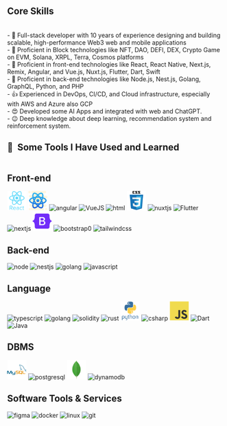 ## Core Skills

<br/>
- 🔭 Full-stack developer with 10 years of experience designing and building scalable, high-performance Web3 web and mobile applications<br/>
- 🌱 Proficient in Block technologies like NFT, DAO, DEFI, DEX, Crypto Game on EVM, Solana, XRPL, Terra, Cosmos platforms<br/>
- 🌱 Proficient in front-end technologies like React, React Native, Next.js, Remix, Angular, and Vue.js, Nuxt.js, Flutter, Dart, Swift<br/> 
- 🌱 Proficient in back-end technologies like Node.js, Nest.js, Golang, GraphQL, Python, and PHP<br/>
- 👍 Experienced in DevOps, CI/CD, and Cloud infrastructure, especially with AWS and Azure also GCP<br/>
- 😍 Developed some AI Apps and integrated with web and ChatGPT.<br/>
- 😉 Deep knowledge about deep learning, recommendation system and reinforcement system.</br>

</div>
<h2> 🚀 &nbsp;Some Tools I Have Used and Learned</h2>

<div style="width: 100%; display: flex; justify-content: space-between; flex-direction: column;">
  <div>
    <h2>Front-end</h2>
    <div>
      <img src="https://raw.githubusercontent.com/devicons/devicon/master/icons/react/react-original-wordmark.svg" alt="react" width="45" height="45" />
      <img src="./assets/react-native.svg" alt="react-native" width="45" height="45" />
      <img src="https://upload.wikimedia.org/wikipedia/commons/c/cf/Angular_full_color_logo.svg" alt="angular" width="45" height="45" />
      <img src="https://cdn.jsdelivr.net/gh/devicons/devicon/icons/vuejs/vuejs-original-wordmark.svg" alt="VueJS" width="45" height="45"/>
      <img src="https://cdn.jsdelivr.net/gh/devicons/devicon/icons/html5/html5-original.svg" alt="html" width="45" height="45"/>
      <img src="https://raw.githubusercontent.com/devicons/devicon/master/icons/css3/css3-original-wordmark.svg" alt="css3" width="45" height="45" />
      <img src="https://ui-lib.com/blog/wp-content/uploads/2022/05/nuxtjs-vs-nextjs-comparision.png" alt="nuxtjs" width="70" height="45" />
      <img src="https://profilinator.rishav.dev/skills-assets/flutterio-icon.svg" alt="Flutter" height="45" />
      <img src="https://miro.medium.com/max/700/1*iXsCHAHPN7xFAWuuWjE6-Q.png" alt="nextjs" width="45" height="45" />
      <img src="https://raw.githubusercontent.com/devicons/devicon/master/icons/bootstrap/bootstrap-plain.svg" alt="bootstrap" width="45" height="45" />
      <img src="https://seeklogo.com/images/M/material-ui-logo-5BDCB9BA8F-seeklogo.com.png" alt="bootstrap" width="45" height="45" />0
      <img src="https://seeklogo.com/images/T/tailwind-css-logo-5AD4175897-seeklogo.com.png" alt="tailwindcss" width="50" height="45" />
    </div>
  </div>
  <div>
    <h2>Back-end</h2>
    <div>
      <img src="https://upload.wikimedia.org/wikipedia/commons/d/d9/Node.js_logo.svg" alt="node" width="45" height="45" />
      <img src="https://cdn.icon-icons.com/icons2/2699/PNG/512/nestjs_logo_icon_169927.png" alt="nestjs" width="70" height="45"/>
      <img src="https://go.dev/blog/go-brand/Go-Logo/PNG/Go-Logo_Aqua.png" alt="golang" width="45" height="45"/>
      <img src="https://www.opengis.ch/wp-content/uploads/2020/04/django-python-logo-e1588009010920.png" alt="javascript" width="45" height="45" />
    </div>
  </div>
  <div>
    <h2>Language</h2>
    <div>
      <img src="https://upload.wikimedia.org/wikipedia/commons/4/4c/Typescript_logo_2020.svg" alt="typescript" width="45" height="45"/>
      <img src="https://go.dev/blog/go-brand/Go-Logo/PNG/Go-Logo_Aqua.png" alt="golang" width="45" height="45"/>
      <img src="https://www.logosvgpng.com/wp-content/uploads/2018/10/solidity-logo-vector.png" alt="solidity" width="70" height="45"/>
      <img src="https://upload.wikimedia.org/wikipedia/commons/d/d5/Rust_programming_language_black_logo.svg" alt="rust" width="45" height="45"/>
      <img src="https://raw.githubusercontent.com/devicons/devicon/master/icons/python/python-original-wordmark.svg" alt="python" width="45" height="45" />
      <img src="https://upload.wikimedia.org/wikipedia/commons/4/4f/Csharp_Logo.png" alt="csharp" width="45" height="45"/>
      <img src="https://raw.githubusercontent.com/devicons/devicon/master/icons/javascript/javascript-original.svg" alt="javascript" width="45" height="45" />
      <img src="https://profilinator.rishav.dev/skills-assets/dartlang-icon.svg" alt="Dart" height="45" />
      <img src="https://profilinator.rishav.dev/skills-assets/java-original-wordmark.svg" alt="Java" height="45" />
    </div>
  </div>
  <div>
    <h2>DBMS</h2>
    <div>
      <img src="https://raw.githubusercontent.com/devicons/devicon/master/icons/mysql/mysql-original-wordmark.svg" alt="mysql" width="45" height="45" />
      <img src="https://www.computerhope.com/jargon/p/postgresql.jpg" alt="postgresql" width="45" height="45" />
      <img src="https://raw.githubusercontent.com/devicons/devicon/master/icons/mongodb/mongodb-original.svg" alt="mongodb" width="45" height="45" />
      <img src="https://user-images.githubusercontent.com/54184905/102911788-9709a000-448d-11eb-9161-bac188f78110.png" alt="dynamodb" width="80" height="45" />
    </div>
  </div>
  <div>
    <h2>Software Tools & Services</h2>
    <div>
      <img src="https://cdn.jsdelivr.net/gh/devicons/devicon/icons/figma/figma-original.svg" alt="figma" width="45" height="45"/>
      <img src="https://cdn.jsdelivr.net/gh/devicons/devicon/icons/docker/docker-original.svg" alt="docker" width="45" height="45"/>
      <img src="https://cdn.jsdelivr.net/gh/devicons/devicon/icons/linux/linux-original.svg" alt="linux" width="45" height="45"/>
      <img src="https://cdn.jsdelivr.net/gh/devicons/devicon/icons/git/git-original.svg" alt="git" width="45" height="45"/>
    </div>
  </div>
</div>
</p>
</details>
